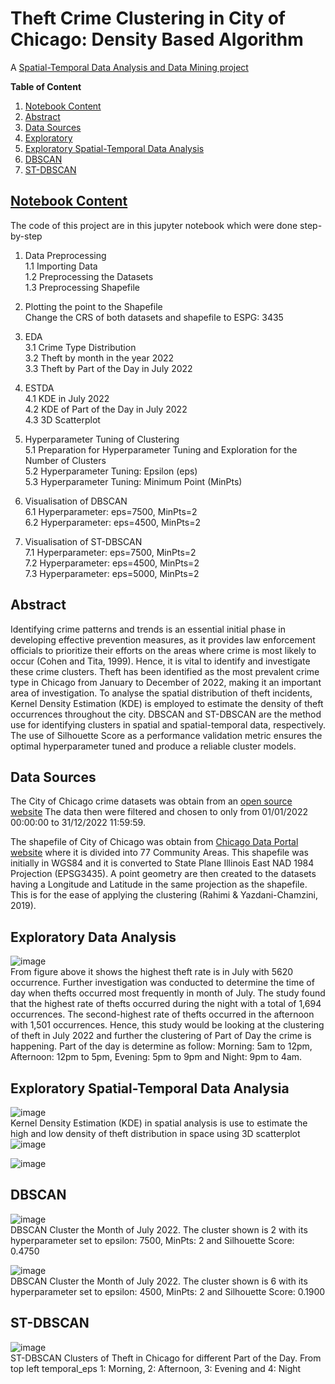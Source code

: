 # Theft Crime Clustering in City of Chicago: Density Based Algorithm
A [Spatial-Temporal Data Analysis and Data Mining project](https://github.com/AlinZohari/STDM/blob/main/chicago.ipynb)

**Table of Content**
1. [Notebook Content](https://github.com/AlinZohari/STDM/blob/main/README.md#notebook-content)
2. [Abstract](https://github.com/AlinZohari/STDM/blob/main/README.md#abstract)
3. [Data Sources](https://github.com/AlinZohari/STDM/blob/main/README.md#data-sources)
4. [Exploratory](https://github.com/AlinZohari/STDM/blob/main/README.md#exploratory-data-analysis)
5. [Exploratory Spatial-Temporal Data Analysis](https://github.com/AlinZohari/STDM/blob/main/README.md#exploratory-spatial-temporal-data-analysia)
6. [DBSCAN](https://github.com/AlinZohari/STDM/blob/main/README.md#dbscan)
7. [ST-DBSCAN](https://github.com/AlinZohari/STDM/blob/main/README.md#st-dbscan) 


## [Notebook Content](https://github.com/AlinZohari/STDM/blob/main/chicago.ipynb)
The code of this project are in this jupyter notebook which were done step-by-step

1. Data Preprocessing <br>
    1.1 Importing Data <br>
    1.2 Preprocessing the Datasets <br>
    1.3 Preprocessing Shapefile <br>
    
2. Plotting the point to the Shapefile <br>
Change the CRS of both datasets and shapefile to ESPG: 3435 <br>
    
3. EDA <br>
    3.1 Crime Type Distribution <br>
    3.2 Theft by month in the year 2022 <br>
    3.3 Theft by Part of the Day in July 2022 <br>
    
4. ESTDA <br>
    4.1 KDE in July 2022 <br>
    4.2 KDE of Part of the Day in July 2022 <br>
    4.3 3D Scatterplot <br>
    
5. Hyperparameter Tuning of Clustering <br>
    5.1 Preparation for Hyperparameter Tuning and Exploration for the Number of Clusters <br>
    5.2 Hyperparameter Tuning: Epsilon (eps) <br>
    5.3 Hyperparameter Tuning: Minimum Point (MinPts) <br>
    
6. Visualisation of DBSCAN <br>
    6.1 Hyperparameter: eps=7500, MinPts=2 <br>
    6.2 Hyperparameter: eps=4500, MinPts=2 <br>
    
7. Visualisation of ST-DBSCAN <br>
    7.1 Hyperparameter: eps=7500, MinPts=2 <br>
    7.2 Hyperparameter: eps=4500, MinPts=2 <br>
    7.3 Hyperparameter: eps=5000, MinPts=2 <br>

## Abstract
Identifying crime patterns and trends is an essential initial phase in developing effective prevention measures, as it provides law enforcement officials to prioritize their efforts on the areas where crime is most likely to occur (Cohen and Tita, 1999). Hence, it is vital to identify and investigate these crime clusters. Theft has been identified as the most prevalent crime type in Chicago from January to December of 2022, making it an important area of investigation. To analyse the spatial distribution of theft incidents, Kernel Density Estimation (KDE) is employed to estimate the density of theft occurrences throughout the city. DBSCAN and ST-DBSCAN are the method use for identifying clusters in spatial and spatial-temporal data, respectively. The use of Silhouette Score as a performance validation metric ensures the optimal hyperparameter tuned and produce a reliable cluster models.

## Data Sources 
The City of Chicago crime datasets was obtain from an [open source website](https://data.cityofchicago.org/Public-Safety/Crimes-2001-to-Present/ijzp-q8t2)
The data then were filtered and chosen to only from 01/01/2022 00:00:00 to 31/12/2022 11:59:59.

The shapefile of City of Chicago was obtain from [Chicago Data Portal website](https://data.cityofchicago.org/Facilities-Geographic-Boundaries/Boundaries-Community-Areas-current-/cauq-8yn6) where it is divided into 77 Community Areas.
This shapefile was initially  in WGS84 and it is converted to State Plane Illinois East NAD 1984 Projection (EPSG3435). 
A point geometry are then created to the datasets having a Longitude and Latitude in the same projection as the shapefile. 
This is for the ease of applying the clustering (Rahimi & Yazdani-Chamzini, 2019).

## Exploratory Data Analysis
![image](https://github.com/AlinZohari/STDM/assets/89179323/05e23de0-0bef-45fc-9b85-5f619d100888) <br>
From figure above it shows the highest theft rate is in July with 5620 occurrence. Further investigation was conducted to determine the time of day when thefts occurred most frequently in month of July. 
The study found that the highest rate of thefts occurred during the night with a total of 1,694 occurrences. The second-highest rate of thefts occurred in the afternoon with 1,501 occurrences. Hence, this study would be looking at the clustering of theft in July 2022 and further the clustering of Part of Day the crime is happening.
Part of the day is determine as follow:
Morning: 5am to 12pm, Afternoon: 12pm to 5pm, Evening: 5pm to 9pm and Night: 9pm to 4am.

## Exploratory Spatial-Temporal Data Analysia
![image](https://github.com/AlinZohari/STDM/assets/89179323/5b296e15-8d62-4ba3-a7cb-8d3ba7ee1911) <br>
Kernel Density Estimation (KDE) in spatial analysis is use to estimate the high and low density of theft distribution in space using 3D scatterplot
![image](https://github.com/AlinZohari/STDM/assets/89179323/1afde2de-92bf-4bf9-8d1b-1105754371aa) <br>

![image](https://github.com/AlinZohari/STDM/assets/89179323/bd305633-b34a-45fd-9964-49dcd73bf0c2) <br>

## DBSCAN
![image](https://github.com/AlinZohari/STDM/assets/89179323/07fc61ec-8bc7-4496-bd34-25b88abf6465) <br>
DBSCAN Cluster the Month of July 2022. The cluster shown is 2 with its hyperparameter set to epsilon: 7500, MinPts: 2 and Silhouette Score: 0.4750

![image](https://github.com/AlinZohari/STDM/assets/89179323/eee2bf28-fdd9-4596-8b6e-12802751a15c) <br>
DBSCAN Cluster the Month of July 2022. The cluster shown is 6 with its hyperparameter set to epsilon: 4500, MinPts: 2 and Silhouette Score: 0.1900

## ST-DBSCAN
![image](https://github.com/AlinZohari/STDM/assets/89179323/a56f19a0-fd46-476c-8ecb-3967ad1bbc09) <br>
ST-DBSCAN Clusters of Theft in Chicago for different Part of the Day. From top left temporal_eps 1: Morning, 2: Afternoon, 3: Evening and 4: Night
